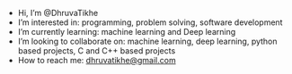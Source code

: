 - Hi, I’m @DhruvaTikhe
- I’m interested in: programming, problem solving, software development
- I’m currently learning: machine learning and Deep learning
- I’m looking to collaborate on: machine learning, deep learning, python based projects, C and C++ based projects
- How to reach me: dhruvatikhe@gmail.com
